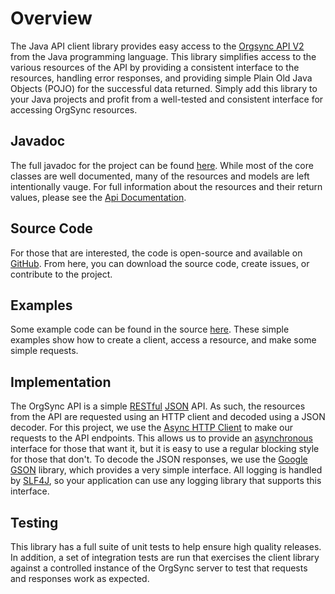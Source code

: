 # Overview

The Java API client library provides easy access to the [Orgsync API V2][os_api] from
the Java programming language.  This library simplifies access to the various resources
of the API by providing a consistent interface to the resources, handling error responses,
and providing simple Plain Old Java Objects (POJO) for the successful data returned.  Simply
add this library to your Java projects and profit from a well-tested and consistent interface
for accessing OrgSync resources.

## Javadoc

The full javadoc for the project can be found [here][javadoc].  While most of the core classes
are well documented, many of the resources and models are left intentionally vauge.  For full
information about the resources and their return values, please see the [Api Documentation][os_api].

## Source Code

For those that are interested, the code is open-source and available on [GitHub][code].  From
here, you can download the source code, create issues, or contribute to the project.

## Examples

Some example code can be found in the source [here][examples].  These simple examples show
how to create a client, access a resource, and make some simple requests.

## Implementation

The OrgSync API is a simple [RESTful][rest] [JSON][json] API.  As such, the resources from the
API are requested using an HTTP client and decoded using a JSON decoder.  For this project, we use
the [Async HTTP Client][async_http] to make our requests to the API endpoints.  This allows us
to provide an [asynchronous][async] interface for those that want it, but it is easy to use a
regular blocking style for those that don't.  To decode the JSON responses, we use the
[Google GSON][gson] library, which provides a very simple interface.  All logging is handled
by [SLF4J][slf4j], so your application can use any logging library that supports this interface.

## Testing

This library has a full suite of unit tests to help ensure high quality releases.  In addition, a
set of integration tests are run that exercises the client library against a controlled instance
of the OrgSync server to test that requests and responses work as expected.


  [os_api]: https://api.orgsync.com/api/docs/v2
  [code]: https://github.com/orgsync/orgsync-api-java
  [rest]: http://en.wikipedia.org/wiki/Representational_state_transfer
  [json]: http://en.wikipedia.org/wiki/Json
  [async_http]: http://sonatype.github.io/async-http-client/
  [async]: http://en.wikipedia.org/wiki/Asynchronous_I/O
  [gson]: https://code.google.com/p/google-gson/
  [slf4j]: http://www.slf4j.org/
  [examples]: https://github.com/orgsync/orgsync-api-java/tree/master/src/examples/java/com/orgsync/api/examples
  [javadoc]: ../javadoc


